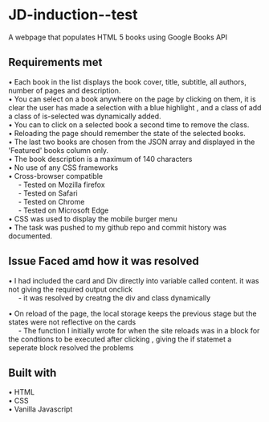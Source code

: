 # JD-induction--test

  A webpage that populates HTML 5 books using Google Books API 
  
  
 ## Requirements met
  
• Each book in the list  displays the book cover, title, subtitle, all authors, number of pages and description.</br>
• You can select on a book anywhere on the page by clicking on them, it is  clear the user has made a selection with a blue highlight , and a class of  add a class of is-selected was dynamically added.</br>
• You can to click on a selected book a second time to remove the class.</br>
• Reloading the page should remember the state of the selected books.</br>
• The last two books are chosen from the JSON array and displayed  in the 'Featured' books column only.</br>
• The book description is a maximum of 140 characters</br>
• No use of any CSS frameworks </br>
• Cross-browser compatible </br>
  &nbsp;&nbsp;&nbsp;&nbsp; - Tested on Mozilla firefox</br>
  &nbsp;&nbsp;&nbsp;&nbsp; - Tested on Safari</br>
  &nbsp;&nbsp;&nbsp;&nbsp; - Tested on Chrome</br>
  &nbsp;&nbsp;&nbsp;&nbsp; - Tested on Microsoft Edge  
•  CSS was used to display the mobile burger menu</br>
•  The task was pushed  to my github repo and commit history was documented.</br>

 ## Issue Faced amd how it was resolved
  
• I had included the card and  Div directly into variable called content. it was not giving the required output onclick</br>
 &nbsp;&nbsp;&nbsp;&nbsp; - it was resolved by creatng the div and class dynamically </br>
 

• On reload of the page, the local storage keeps the previous stage but the states were not reflective on the cards</br>
 &nbsp;&nbsp;&nbsp;&nbsp; - The function I initially wrote for when the site reloads was in a block for the condtions to be executed after clicking , giving
  the if statemet a seperate block resolved the problems</br>


  
##  Built with
 
• HTML</br>
• CSS</br>
• Vanilla Javascript</br>
 

